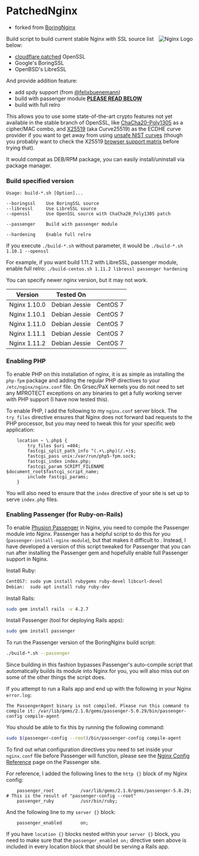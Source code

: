 PatchedNginx
=========
* forked from [BoringNginx](https://github.com/ajhaydock/BoringNginx)

<img align="right" src="https://raw.githubusercontent.com/miaulightouch/PatchedNginx/master/nginx.png" alt="Nginx Logo" title="Nginx">

Build script to build current stable Nginx with SSL source list below:
* [cloudflare patched](https://github.com/cloudflare/sslconfig) OpenSSL
* Google's BoringSSL
* OpenBSD's LibreSSL

And provide addition feature:
* add spdy support (from [@felixbuenemann](https://github.com/felixbuenemann/sslconfig/blob/7c23d2791857f0b07e3008ba745bcf48d8d6b170/patches/nginx_1_9_15_http2_spdy.patch))
* build with passenger module [**PLEASE READ BELOW**](#enabling-passenger-for-ruby-on-rails)
* build with full relro

This allows you to use some state-of-the-art crypto features not yet available in the stable branch of OpenSSL, like [ChaCha20-Poly1305](https://boringssl.googlesource.com/boringssl/+/de0b2026841c34193cacf5c97646b38439e13200) as a cipher/MAC combo, and [X25519](https://boringssl.googlesource.com/boringssl/+/4fb0dc4b031df7c9ac9d91fc34536e4e08b35d6a) (aka Curve25519) as the ECDHE curve provider if you want to get away from using [unsafe NIST curves](https://safecurves.cr.yp.to/) (though you probably want to check the X25519 [browser support matrix](https://www.chromestatus.com/feature/5682529109540864) before trying that).

It would compat as DEB/RPM package, you can easily install/uninstall via package manager.

### Build specified version
```
Usage: build-*.sh [Option]...

--boringssl    Use BoringSSL source
--libressl     Use LibreSSL source
--openssl      Use OpenSSL source with ChaCha20_Poly1305 patch

--passenger    Build with passenger module

--hardening    Enable full relro
```

If you execute `./build-*.sh` without parameter, it would be `./build-*.sh 1.10.1 --openssl`

For example, if you want build 1.11.2 with LibreSSL, passenger module, enable full relro:
`./build-centos.sh 1.11.2 libressl passenger hardening`

You can specify newer nginx version, but it may not work.

| Version      | Tested On     |          |
|--------------|---------------|----------|
| Nginx 1.10.0 | Debian Jessie | CentOS 7 |
| Nginx 1.10.1 | Debian Jessie | CentOS 7 |
| Nginx 1.11.0 | Debian Jessie | CentOS 7 |
| Nginx 1.11.1 | Debian Jessie | CentOS 7 |
| Nginx 1.11.2 | Debian Jessie | CentOS 7 |

### Enabling PHP
To enable PHP on this installation of nginx, it is as simple as installing the `php-fpm` package and adding the regular PHP directives to your `/etc/nginx/nginx.conf` file. On Grsec/PaX kernels you do not need to set any MPROTECT exceptions on any binaries to get a fully working server with PHP support (I have now tested this).

To enable PHP, I add the following to my `nginx.conf` server block. The `try_files` directive ensures that Nginx does not forward bad requests to the PHP processor, but you may need to tweak this for your specific web application:
```nginx
	location ~ \.php$ {
		try_files $uri =404;
		fastcgi_split_path_info ^(.+\.php)(/.+)$;
		fastcgi_pass unix:/var/run/php5-fpm.sock;
		fastcgi_index index.php;
		fastcgi_param SCRIPT_FILENAME $document_root$fastcgi_script_name;
		include fastcgi_params;
	}
```

You will also need to ensure that the `index` directive of your site is set up to serve `index.php` files.

### Enabling Passenger (for Ruby-on-Rails)
To enable [Phusion Passenger](https://www.phusionpassenger.com/) in Nginx, you need to compile the Passenger module into Nginx. Passenger has a helpful script to do this for you (`passenger-install-nginx-module`), but that makes it difficult to . Instead, I have developed a version of this script tweaked for Passenger that you can run after installing the Passenger gem and hopefully enable full Passenger support in Nginx.

Install Ruby:
```bash
CentOS7: sudo yum install rubygems ruby-devel libcurl-devel
Debian:  sudo apt install ruby ruby-dev
```

Install Rails:
```bash
sudo gem install rails -v 4.2.7
```

Install Passenger (tool for deploying Rails apps):
```bash
sudo gem install passenger
```

To run the Passenger version of the BoringNginx build script:
```bash
./build-*.sh --passenger
```

Since building in this fashion bypasses Passenger's auto-compile script that automatically builds its module into Nginx for you, you will also miss out on some of the other things the script does.

If you attempt to run a Rails app and end up with the following in your Nginx `error.log`:
```
The PassengerAgent binary is not compiled. Please run this command to compile it: /var/lib/gems/2.1.0/gems/passenger-5.0.29/bin/passenger-config compile-agent
```

You should be able to fix this by running the following command:
```bash
sudo $(passenger-config --root)/bin/passenger-config compile-agent
```

To find out what configuration directives you need to set inside your `nginx.conf` file before Passenger will function, please see the [Nginx Config Reference](https://www.phusionpassenger.com/library/config/nginx/reference/) page on the Passenger site.

For reference, I added the following lines to the `http {}` block of my Nginx config:
```nginx
	passenger_root			/var/lib/gems/2.1.0/gems/passenger-5.0.29; # This is the result of "passenger-config --root"
	passenger_ruby			/usr/bin/ruby;
```

And the following line to my `server {}` block:
```nginx
	passenger_enabled		on;
```

If you have `location {}` blocks nested within your `server {}` block, you need to make sure that the `passenger_enabled on;` directive seen above is included in every location block that should be serving a Rails app.
